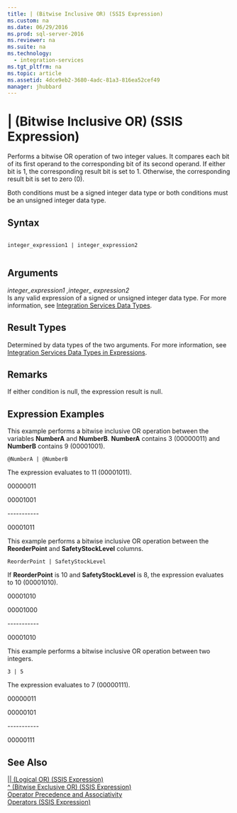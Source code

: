 ```yaml
---
title: | (Bitwise Inclusive OR) (SSIS Expression)
ms.custom: na
ms.date: 06/29/2016
ms.prod: sql-server-2016
ms.reviewer: na
ms.suite: na
ms.technology: 
  - integration-services
ms.tgt_pltfrm: na
ms.topic: article
ms.assetid: 4dce9eb2-3680-4adc-81a3-816ea52cef49
manager: jhubbard
---
```

# | (Bitwise Inclusive OR) (SSIS Expression)
Performs a bitwise OR operation of two integer values. It compares each bit of its first operand to the corresponding bit of its second operand. If either bit is 1, the corresponding result bit is set to 1. Otherwise, the corresponding result bit is set to zero (0).  
  
 Both conditions must be a signed integer data type or both conditions must be an unsigned integer data type.  
  
## Syntax  
  
```  
  
integer_expression1 | integer_expression2  
  
```  
  
## Arguments  
 *integer_expression1 ,integer_ expression2*  
 Is any valid expression of a signed or unsigned integer data type. For more information, see [Integration Services Data Types](../../Topics/TopicNameNotContainA/Integration-Services-Data-Types.md).  
  
## Result Types  
 Determined by data types of the two arguments. For more information, see [Integration Services Data Types in Expressions](../../Topics/TopicNameNotContainA/Integration-Services-Data-Types-in-Expressions.md).  
  
## Remarks  
 If either condition is null, the expression result is null.  
  
## Expression Examples  
 This example performs a bitwise inclusive OR operation between the variables **NumberA** and **NumberB**. **NumberA** contains 3 (00000011) and **NumberB** contains 9 (00001001).  
  
```  
@NumberA | @NumberB  
```  
  
 The expression evaluates to 11 (00001011).  
  
 00000011  
  
 00001001  
  
 ----------\-  
  
 00001011  
  
 This example performs a bitwise inclusive OR operation between the **ReorderPoint** and **SafetyStockLevel** columns.  
  
```  
ReorderPoint | SafetyStockLevel  
```  
  
 If **ReorderPoint** is 10 and **SafetyStockLevel** is 8, the expression evaluates to 10 (00001010).  
  
 00001010  
  
 00001000  
  
 ----------\-  
  
 00001010  
  
 This example performs a bitwise inclusive OR operation between two integers.  
  
```  
3 | 5   
```  
  
 The expression evaluates to 7 (00000111).  
  
 00000011  
  
 00000101  
  
 ----------\-  
  
 00000111  
  
## See Also  
 [&#124;&#124; (Logical OR) (SSIS Expression)](../Topic/%7C%7C%20\(Logical%20OR\)%20\(SSIS%20Expression\).md)   
 [^ (Bitwise Exclusive OR) (SSIS Expression)](../Topic/%5E%20\(Bitwise%20Exclusive%20OR\)%20\(SSIS%20Expression\).md)   
 [Operator Precedence and Associativity](../../Topics/TopicNameNotContainA/Operator-Precedence-and-Associativity.md)   
 [Operators (SSIS Expression)](../../Topics/TopicNameNotContainA/Operators--SSIS-Expression-.md)